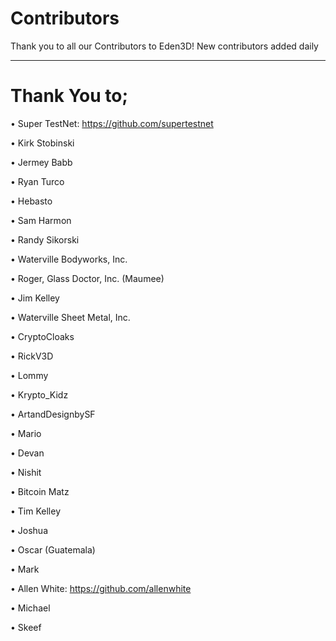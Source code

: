 # Contributors
Thank you to all our Contributors to Eden3D! 
New contributors added daily
___

# Thank You to;

• Super TestNet: https://github.com/supertestnet

• Kirk Stobinski

• Jermey Babb

• Ryan Turco

• Hebasto

• Sam Harmon

• Randy Sikorski

• Waterville Bodyworks, Inc.

• Roger, Glass Doctor, Inc. (Maumee)

• Jim Kelley

• Waterville Sheet Metal, Inc.

• CryptoCloaks

• RickV3D

• Lommy

• Krypto_Kidz

• ArtandDesignbySF

• Mario

• Devan

• Nishit

• Bitcoin Matz

• Tim Kelley

• Joshua

• Oscar (Guatemala)

• Mark

• Allen White: https://github.com/allenwhite

• Michael

• Skeef

